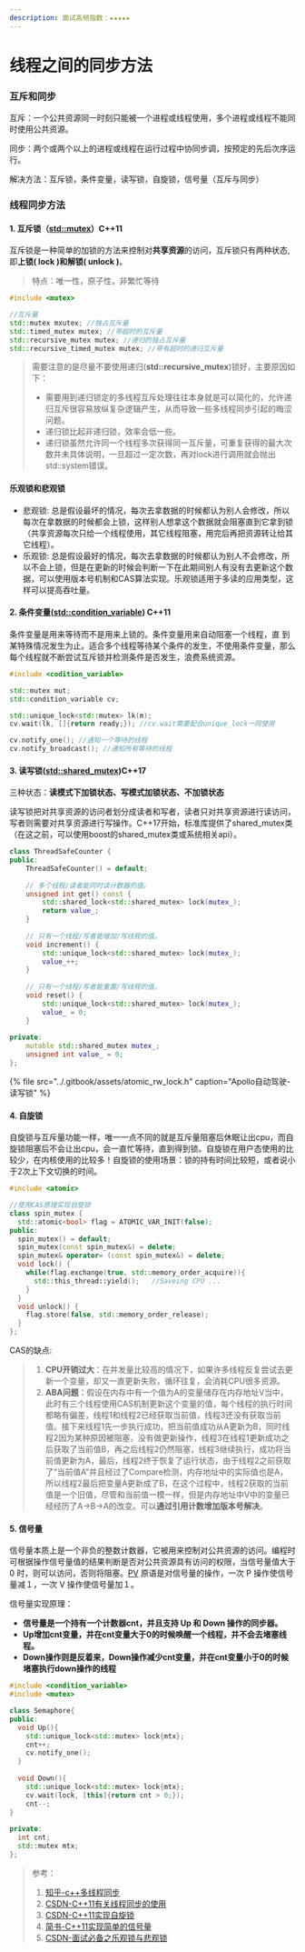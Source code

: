 ```yaml
---
description: 面试高频指数：★★★★★
---
```


# 线程之间的同步方法

### 互斥和同步

互斥：一个公共资源同一时刻只能被一个进程或线程使用，多个进程或线程不能同时使用公共资源。

同步：两个或两个以上的进程或线程在运行过程中协同步调，按预定的先后次序运行。

解决方法：互斥锁，条件变量，读写锁，自旋锁，信号量（互斥与同步）

### 线程同步方法

#### 1. 互斥锁（[std::mutex](https://en.cppreference.com/w/cpp/thread/mutex)）C++11

互斥锁是一种简单的加锁的方法来控制对**共享资源**的访问，互斥锁只有两种状态,即**上锁\( lock \)和解锁\( unlock \)**。

> 特点：唯一性，原子性，非繁忙等待

```cpp
#include <mutex>

//互斥量
std::mutex mxutex; //独占互斥量
std::timed_mutex mutex; //带超时的互斥量
std::recursive_mutex mutex; //递归的独占互斥量
std::recursive_timed_mutex mutex; //带有超时的递归互斥量
```

> 需要注意的是尽量不要使用递归\(**std::recursive\_mutex**\)锁好，主要原因如下：
>
> * 需要用到递归锁定的多线程互斥处理往往本身就是可以简化的，允许递归互斥很容易放纵复杂逻辑产生，从而导致一些多线程同步引起的晦涩问题。 
> * 递归锁比起非递归锁，效率会低一些。
> *  递归锁虽然允许同一个线程多次获得同一互斥量，可重复获得的最大次数并未具体说明，一旦超过一定次数，再对lock进行调用就会抛出std::system错误。

#### 乐观锁和悲观锁

* 悲观锁: 总是假设最坏的情况，每次去拿数据的时候都认为别人会修改，所以每次在拿数据的时候都会上锁，这样别人想拿这个数据就会阻塞直到它拿到锁（共享资源每次只给一个线程使用，其它线程阻塞，用完后再把资源转让给其它线程）。
* 乐观锁: 总是假设最好的情况，每次去拿数据的时候都认为别人不会修改，所以不会上锁，但是在更新的时候会判断一下在此期间别人有没有去更新这个数据，可以使用版本号机制和CAS算法实现。乐观锁适用于多读的应用类型，这样可以提高吞吐量。

#### 2. 条件变量\([std::condition\_variable](https://zh.cppreference.com/w/cpp/thread/condition_variable)\) C++11

条件变量是用来等待而不是用来上锁的。条件变量用来自动阻塞一个线程，直 到某特殊情况发生为止。适合多个线程等待某个条件的发生，不使用条件变量，那么每个线程就不断尝试互斥锁并检测条件是否发生，浪费系统资源。

```cpp
#include <codition_variable>

std::mutex mut;
std::condition_variable cv;

std::unique_lock<std::mutex> lk(m);
cv.wait(lk, []{return ready;}); //cv.wait需要配合unique_lock一同使用

cv.notify_one(); //通知一个等待的线程
cv.notify_broadcast(); //通知所有等待的线程
```

#### 3. 读写锁\([std::shared\_mutex](https://zh.cppreference.com/w/cpp/thread/shared_mutex)\)C++17

三种状态：**读模式下加锁状态、写模式加锁状态、不加锁状态**

读写锁把对共享资源的访问者划分成读者和写者，读者只对共享资源进行读访问，写者则需要对共享资源进行写操作。C++17开始，标准库提供了shared\_mutex类（在这之前，可以使用boost的shared\_mutex类或系统相关api）。

```cpp
class ThreadSafeCounter {
public:
	ThreadSafeCounter() = default;
 
	// 多个线程/读者能同时读计数器的值。
	unsigned int get() const {
		std::shared_lock<std::shared_mutex> lock(mutex_);
		return value_;
	}
 
	// 只有一个线程/写者能增加/写线程的值。
	void increment() {
		std::unique_lock<std::shared_mutex> lock(mutex_);
		value_++;
	}
 
	// 只有一个线程/写者能重置/写线程的值。
	void reset() {
		std::unique_lock<std::shared_mutex> lock(mutex_);
		value_ = 0;
	}
 
private:
	mutable std::shared_mutex mutex_;
	unsigned int value_ = 0;
};
```

{% file src="../.gitbook/assets/atomic\_rw\_lock.h" caption="Apollo自动驾驶-读写锁" %}

#### 

#### 4. 自旋锁

自旋锁与互斥量功能一样，唯一一点不同的就是互斥量阻塞后休眠让出cpu，而自旋锁阻塞后不会让出cpu，会一直忙等待，直到得到锁。自旋锁在用户态使用的比较少，在内核使用的比较多！自旋锁的使用场景：锁的持有时间比较短，或者说小于2次上下文切换的时间。

```cpp
#include <atomic>

//使用CAS原理实现自旋锁
class spin_mutex {
  std::atomic<bool> flag = ATOMIC_VAR_INIT(false);
public:
  spin_mutex() = default;
  spin_mutex(const spin_mutex&) = delete;
  spin_mutex& operator= (const spin_mutex&) = delete;
  void lock() {
    while(flag.exchange(true, std::memory_order_acquire)){
      std::this_thread::yield();   //Saveing CPU ...   
    }
  }
  void unlock() {
    flag.store(false, std::memory_order_release);
  }
};
```

CAS的缺点:

> 1. **CPU开销过大**：在并发量比较高的情况下，如果许多线程反复尝试去更新一个变量，却又一直更新失败，循环往复，会消耗CPU很多资源。
> 2. **ABA问题**：假设在内存中有一个值为A的变量储存在内存地址V当中，此时有三个线程使用CAS机制更新这个变量的值，每个线程的执行时间都略有偏差，线程1和线程2已经获取当前值，线程3还没有获取当前值。接下来线程1先一步执行成功，把当前值成功从A更新为B，同时线程2因为某种原因被阻塞，没有做更新操作，线程3在线程1更新成功之后获取了当前值B，再之后线程2仍然阻塞，线程3继续执行，成功将当前值更新为A，最后，线程2终于恢复了运行状态，由于线程2之前获取了“当前值A”并且经过了Compare检测，内存地址中的实际值也是A，所以线程2最后把变量A更新成了B，在这个过程中，线程2获取的当前值是一个旧值，尽管和当前值一模一样，但是内存地址中V中的变量已经经历了A-&gt;B-&gt;A的改变。可以**通过引用计数增加版本号解决**。

#### 

#### 5. 信号量

信号量本质上是一个非负的整数计数器，它被用来控制对公共资源的访问。编程时可根据操作信号量值的结果判断是否对公共资源具有访问的权限，当信号量值大于 0 时，则可以访问，否则将阻塞。[PV](https://www.baidu.com/link?url=f8bxCHdk4fWLu4WWY-jrELDX7uzlTXPUSDjRE5KdcOwsLMqRXUhtCCuNRiLgVLMSXeQJxFdlX6rRvVrfrXmT7eOQSUZpeHMBPvE5lQx8O7i&wd=&eqid=f94e1683002cd24b000000026060325a) 原语是对信号量的操作，一次 P 操作使信号量减１，一次 V 操作使信号量加１。

信号量实现原理：

* **信号量是一个持有一个计数器cnt，并且支持 Up 和 Down 操作的同步器。**
* **Up增加cnt变量，并在cnt变量大于0的时候唤醒一个线程，并不会去堵塞线程。**
* **Down操作则是反着来，Down操作减少cnt变量，并在cnt变量小于0的时候堵塞执行down操作的线程** 

```cpp
#include <condition_variable>
#include <mutex>

class Semaphore{
public:
  void Up(){
    std::unique_lock<std::mutex> lock{mtx};
    cnt++;
    cv.notify_one();
  }
  
  void Down(){
    std::unique_lock<std::mutex> lock{mtx};
    cv.wait(lock, [this]{return cnt > 0;});
    cnt--;
}
  
private:
  int cnt;
  std::mutex mtx;
};

```

> 参考： 
>
> 1. [知乎-c++多线程同步](https://zhuanlan.zhihu.com/p/80308146)
> 2. [CSDN-C++11有关线程同步的使用](https://blog.csdn.net/fengxinlinux/article/details/76686829)
> 3. [CSDN-C++11实现自旋锁](https://blog.csdn.net/sharemyfree/article/details/47338001)
> 4. [简书-C++11实现简单的信号量](https://www.jianshu.com/p/b1a57ca0e71d)
> 5. [CSDN-面试必备之乐观锁与悲观锁](https://blog.csdn.net/qq_34337272/article/details/81072874)



